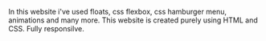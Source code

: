 In this website i've used floats, css flexbox, css hamburger menu, animations and many more.
This website is created purely using HTML and CSS. Fully responsilve.
